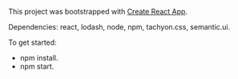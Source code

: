 This project was bootstrapped with
[Create React App](https://github.com/facebookincubator/create-react-app).

Dependencies: react, lodash, node, npm, tachyon.css, semantic.ui.

To get started:

- npm install.
- npm start.
